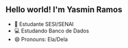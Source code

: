## Hello world! I'm Yasmin Ramos

- 👾 Estudante SESI/SENAI
- 💻 Estudando Banco de Dados
- 😄 Pronouns: Ela/Dela
